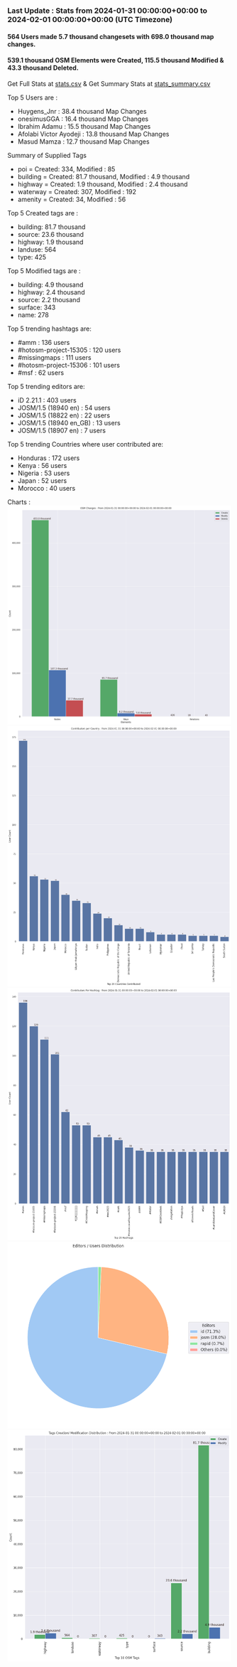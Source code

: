 ### Last Update : Stats from 2024-01-31 00:00:00+00:00 to 2024-02-01 00:00:00+00:00 (UTC Timezone)

#### 564 Users made 5.7 thousand changesets with 698.0 thousand map changes.
#### 539.1 thousand OSM Elements were Created, 115.5 thousand Modified & 43.3 thousand Deleted.
Get Full Stats at [stats.csv](/stats/hotosm/Daily/stats.csv)
 & Get Summary Stats at [stats_summary.csv](/stats/hotosm/Daily/stats_summary.csv)

Top 5 Users are : 
- Huygens_Jnr : 38.4 thousand Map Changes
- onesimusGGA : 16.4 thousand Map Changes
- Ibrahim Adamu : 15.5 thousand Map Changes
- Afolabi Victor Ayodeji : 13.8 thousand Map Changes
- Masud Mamza : 12.7 thousand Map Changes

Summary of Supplied Tags
- poi = Created: 334, Modified : 85
- building = Created: 81.7 thousand, Modified : 4.9 thousand
- highway = Created: 1.9 thousand, Modified : 2.4 thousand
- waterway = Created: 307, Modified : 192
- amenity = Created: 34, Modified : 56


Top 5 Created tags are :
- building: 81.7 thousand
- source: 23.6 thousand
- highway: 1.9 thousand
- landuse: 564
- type: 425


Top 5 Modified tags are :
- building: 4.9 thousand
- highway: 2.4 thousand
- source: 2.2 thousand
- surface: 343
- name: 278


Top 5 trending hashtags are:
- #amm : 136 users
- #hotosm-project-15305 : 120 users
- #missingmaps : 111 users
- #hotosm-project-15306 : 101 users
- #msf : 62 users


Top 5 trending editors are:
- iD 2.21.1 : 403 users
- JOSM/1.5 (18940 en) : 54 users
- JOSM/1.5 (18822 en) : 22 users
- JOSM/1.5 (18940 en_GB) : 13 users
- JOSM/1.5 (18907 en) : 7 users


Top 5 trending Countries where user contributed are:
- Honduras : 172 users
- Kenya : 56 users
- Nigeria : 53 users
- Japan : 52 users
- Morocco : 40 users


 Charts : 
![Alt text](./stats_osm_changes.png) 
![Alt text](./stats_users_per_country.png) 
![Alt text](./stats_users_per_hashtag.png) 
![Alt text](./stats_editors_pie_chart.png) 
![Alt text](./stats_tags.png) 
